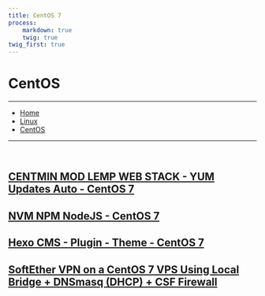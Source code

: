 ```yaml
---
title: CentOS 7
process:
    markdown: true
    twig: true
twig_first: true
---
```


# <a href="/linux" class="nav-button transform"><span></span></a>CentOS
---

<nav class="breadcrumb is-medium" aria-label="breadcrumbs">
  <ul>
    <li><a href="/"><span class="icon is-small"><i class="fa fa-home"></i></span>Home<span></span></a></li>
    <li><a href="/linux"><span class="icon is-small"><i class="fa fa-linux"></i></span><span>Linux</span></a></li>
    <li><a href="#"></i></span><span>CentOS</span></a></li>
  </ul>
</nav>

---

<!--
<div class="row flex-just-center">
    <div class="carousel square-bullets" data-width="711" data-height="300" data-role="carousel" data-direction="right">
        <div class="slide"><img src="/user/themes/tikva/images/nginxlogo.png" data-role="fitImage" data-format="fill"></div>
        <div class="slide"><img src="/user/themes/tikva/images/centminmod.png" data-role="fitImage" data-format="fill"></div>
        <div class="slide"><img src="/user/themes/tikva/images/3.jpg" data-role="fitImage" data-format="fill"></div>
        <div class="slide"><img src="/user/themes/tikva/images/4.jpg" data-role="fitImage" data-format="fill"></div>
    </div>
 </div>
 -->

</br>

## [CENTMIN MOD LEMP WEB STACK - YUM Updates Auto - CentOS 7](/linux/centos/centmin-mod-lemp-web-stack-yum-updates-auto-centos-7)
## [NVM NPM NodeJS - CentOS 7](/linux/centos/nvm-npm-nodejs-centos-7)
## [Hexo CMS - Plugin - Theme - CentOS 7](/linux/centos/hexo-cms-plugin-theme-centos-7)
## [SoftEther VPN on a CentOS 7 VPS Using Local Bridge + DNSmasq (DHCP) + CSF Firewall](/linux/centos/softether-vpn-on-a-centos-7-vps-using-local-bridge-dnsmasq)
<!-- ## [Nginx - GIT Deploy & Auto Pull PHP - CentOS 7](/linux-centos/PART-IV.-Nginx-GIT-Deploy-&-Auto-Pull-PHP-Hexo/)  -->
